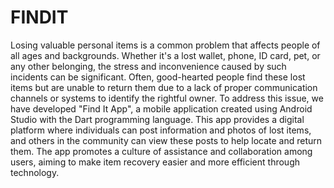 # FINDIT
Losing valuable personal items is a common problem that affects people of all ages and backgrounds. Whether it's a lost wallet, phone, ID card, pet, or any other belonging, the stress and inconvenience caused by such incidents can be significant. Often, good-hearted people find these lost items but are unable to return them due to a lack of proper communication channels or systems to identify the rightful owner.
To address this issue, we have developed "Find It App", a mobile application created using Android Studio with the Dart programming language. This app provides a digital platform where individuals can post information and photos of lost items, and others in the community can view these posts to help locate and return them. The app promotes a culture of assistance and collaboration among users, aiming to make item recovery easier and more efficient through technology.

